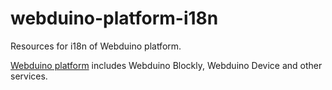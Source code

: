 # webduino-platform-i18n

Resources for i18n of Webduino platform.

[Webduino platform](https://cloud.webduino.io) includes Webduino Blockly, Webduino Device and other services.
